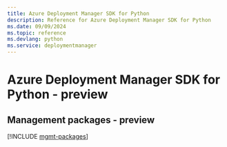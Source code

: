 ```yaml
---
title: Azure Deployment Manager SDK for Python
description: Reference for Azure Deployment Manager SDK for Python
ms.date: 09/09/2024
ms.topic: reference
ms.devlang: python
ms.service: deploymentmanager
---
```

# Azure Deployment Manager SDK for Python - preview

## Management packages - preview
[!INCLUDE [mgmt-packages](deployment-manager-mgmt-index.md)]